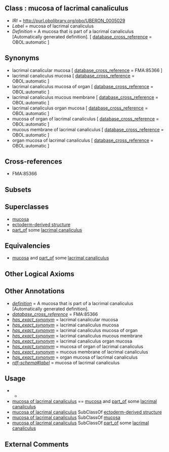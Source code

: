 
## Class : mucosa of lacrimal canaliculus

 * *IRI* = http://purl.obolibrary.org/obo/UBERON_0005029
 * *Label* = mucosa of lacrimal canaliculus
 * *Definition* = A mucosa that is part of a lacrimal canaliculus [Automatically generated definition]. [ [database_cross_reference](../../ef/oboInOwl#hasDbXref.md) = OBOL:automatic ]

## Synonyms

 * lacrimal canalicular mucosa [ [database_cross_reference](../../ef/oboInOwl#hasDbXref.md) = FMA:85366 ]
 * lacrimal canaliculus mucosa [ [database_cross_reference](../../ef/oboInOwl#hasDbXref.md) = OBOL:automatic ]
 * lacrimal canaliculus mucosa of organ [ [database_cross_reference](../../ef/oboInOwl#hasDbXref.md) = OBOL:automatic ]
 * lacrimal canaliculus mucous membrane [ [database_cross_reference](../../ef/oboInOwl#hasDbXref.md) = OBOL:automatic ]
 * lacrimal canaliculus organ mucosa [ [database_cross_reference](../../ef/oboInOwl#hasDbXref.md) = OBOL:automatic ]
 * mucosa of organ of lacrimal canaliculus [ [database_cross_reference](../../ef/oboInOwl#hasDbXref.md) = OBOL:automatic ]
 * mucous membrane of lacrimal canaliculus [ [database_cross_reference](../../ef/oboInOwl#hasDbXref.md) = OBOL:automatic ]
 * organ mucosa of lacrimal canaliculus [ [database_cross_reference](../../ef/oboInOwl#hasDbXref.md) = OBOL:automatic ]

## Cross-references

 * FMA:85366

## Subsets


## Superclasses

 * [mucosa](../../UBERON/44/UBERON_0000344.md)
 * [ectoderm-derived structure](../../UBERON/21/UBERON_0004121.md)
 * [part_of](../../BFO/50/BFO_0000050.md) some [lacrimal canaliculus](../../UBERON/70/UBERON_0001770.md)

## Equivalencies

 * [mucosa](../../UBERON/44/UBERON_0000344.md) and [part_of](../../BFO/50/BFO_0000050.md) some [lacrimal canaliculus](../../UBERON/70/UBERON_0001770.md)

## Other Logical Axioms


## Other Annotations

 * *[definition](../../IAO/15/IAO_0000115.md)* = A mucosa that is part of a lacrimal canaliculus [Automatically generated definition].
 * *[database_cross_reference](../../ef/oboInOwl#hasDbXref.md)* = FMA:85366
 * *[has_exact_synonym](../../ym/oboInOwl#hasExactSynonym.md)* = lacrimal canalicular mucosa
 * *[has_exact_synonym](../../ym/oboInOwl#hasExactSynonym.md)* = lacrimal canaliculus mucosa
 * *[has_exact_synonym](../../ym/oboInOwl#hasExactSynonym.md)* = lacrimal canaliculus mucosa of organ
 * *[has_exact_synonym](../../ym/oboInOwl#hasExactSynonym.md)* = lacrimal canaliculus mucous membrane
 * *[has_exact_synonym](../../ym/oboInOwl#hasExactSynonym.md)* = lacrimal canaliculus organ mucosa
 * *[has_exact_synonym](../../ym/oboInOwl#hasExactSynonym.md)* = mucosa of organ of lacrimal canaliculus
 * *[has_exact_synonym](../../ym/oboInOwl#hasExactSynonym.md)* = mucous membrane of lacrimal canaliculus
 * *[has_exact_synonym](../../ym/oboInOwl#hasExactSynonym.md)* = organ mucosa of lacrimal canaliculus
 * *[rdf-schema#label](../../el/rdf-schema#label.md)* = mucosa of lacrimal canaliculus

## Usage

 * -
 * [mucosa of lacrimal canaliculus](../../UBERON/29/UBERON_0005029.md) == [mucosa](../../UBERON/44/UBERON_0000344.md) and [part_of](../../BFO/50/BFO_0000050.md) some [lacrimal canaliculus](../../UBERON/70/UBERON_0001770.md)
 * [mucosa of lacrimal canaliculus](../../UBERON/29/UBERON_0005029.md) SubClassOf [ectoderm-derived structure](../../UBERON/21/UBERON_0004121.md)
 * [mucosa of lacrimal canaliculus](../../UBERON/29/UBERON_0005029.md) SubClassOf [mucosa](../../UBERON/44/UBERON_0000344.md)
 * [mucosa of lacrimal canaliculus](../../UBERON/29/UBERON_0005029.md) SubClassOf [part_of](../../BFO/50/BFO_0000050.md) some [lacrimal canaliculus](../../UBERON/70/UBERON_0001770.md)

## External Comments

